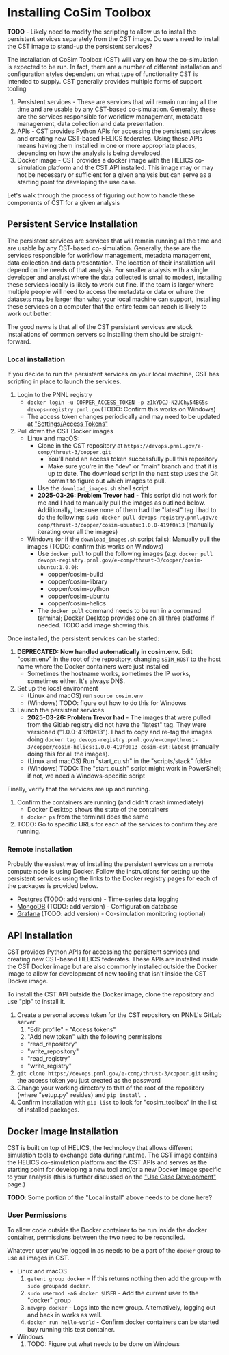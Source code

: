 # Installing CoSim Toolbox
**TODO** - Likely need to modify the scripting to allow us to install the persistent services separately from the CST image. Do users need to install the CST image to stand-up the persistent services?


The installation of CoSim Toolbox (CST) will vary on how the co-simulation is expected to be run. In fact, there are a number of different installation and configuration styles dependent on what type of functionality CST is intended to supply. CST generally provides multiple forms of support tooling

1. Persistent services - These are services that will remain running all the time and are usable by any CST-based co-simulation. Generally, these are the services responsible for workflow management, metadata management, data collection and data presentation. 
2. APIs - CST provides Python APIs for accessing the persistent services and creating new CST-based HELICS federates. Using these APIs means having them installed in one or more appropriate places, depending on how the analysis is being developed.
3. Docker image - CST provides a docker image with the HELICS co-simulation platform and the CST API installed. This image may or may not be necessary or sufficient for a given analysis but can serve as a starting point for developing the use case.

Let's walk through the process of figuring out how to handle these components of CST for a given analysis


## Persistent Service Installation
The persistent services are services that will remain running all the time and are usable by any CST-based co-simulation. Generally, these are the services responsible for workflow management, metadata management, data collection and data presentation. The location of their installation will depend on the needs of that analysis. For smaller analysis with a single developer and analyst where the data collected is small to modest, installing these services locally is likely to work out fine. If the team is larger where multiple people will need to access the metadata or data or where the datasets may be larger than what your local machine can support, installing these services on a computer that the entire team can reach is likely to work out better. 

The good news is that all of the CST persistent services are stock installations of common servers so installing them should be straight-forward. 

### Local installation
If you decide to run the persistent services on your local machine, CST has scripting in place to launch the services.
1. Login to the PNNL registry 
   - `docker login -u COPPER_ACCESS_TOKEN -p z1kYDCJ-N2UChy54BG5s devops-registry.pnnl.gov`(TODO: Confirm this works on Windows)
   - The access token changes periodically and may need to be updated at ["Settings/Access Tokens"](https://devops.pnnl.gov/e-comp/thrust-3/copper/-/settings/access_tokens)
2. Pull down the CST Docker images
   - Linux and macOS: 
     - Clone in the CST repository at `https://devops.pnnl.gov/e-comp/thrust-3/copper.git`
       - You'll need an access token successfully pull this repository
       - Make sure you're in the "dev" or "main" branch and that it is up to date. The download script in the next step uses the Git commit to figure out which images to pull.
     - Use the `download_images.sh` shell script
     - **2025-03-26: Problem Trevor had** - This script did not work for me and I had to manually pull the images as outlined below. Additionally, because none of them had the "latest" tag I had to do the following: `sudo docker pull devops-registry.pnnl.gov/e-comp/thrust-3/copper/cosim-ubuntu:1.0.0-419f0a13` (manually iterating over all the images)
   - Windows (or if the `download_images.sh` script fails): Manually pull the images (TODO: confirm this works on Windows)
     - Use `docker pull` to pull the following images (_e.g._ `docker pull devops-registry.pnnl.gov/e-comp/thrust-3/copper/cosim-ubuntu:1.0.0`):
       - copper/cosim-build
       - copper/cosim-library
       - copper/cosim-python
       - copper/cosim-ubuntu
       - copper/cosim-helics
     - The `docker pull` command needs to be run in a command terminal; Docker Desktop provides one on all three platforms if needed. TODO add image showing this.
  
Once installed, the persistent services can be started:
1. **DEPRECATED: Now handled automatically in cosim.env.** Edit  "cosim.env" in the root of the repository, changing `$SIM_HOST` to the host name where the Docker containers were just installed 
   - Sometimes the hostname works, sometimes the IP works, sometimes either. It's always DNS.
2. Set up the local environment 
   - (Linux and macOS) run `source cosim.env` 
   - (Windows) TODO: figure out how to do this for Windows
3. Launch the persistent services
   - **2025-03-26: Problem Trevor had** - The images that were pulled from the Gitlab registry did not have the "latest" tag. They were versioned ("1.0.0-419f0a13"). I had to copy and re-tag the images doing `docker tag devops-registry.pnnl.gov/e-comp/thrust-3/copper/cosim-helics:1.0.0-419f0a13 cosim-cst:latest` (manually doing this for all the images).
   -  (Linux and macOS) Run "start_cu.sh" in the "scripts/stack" folder 
   -  (Windows) TODO: The "start_cu.sh" script might work in PowerShell; if not, we need a Windows-specific script

Finally, verify that the services are up and running.

1. Confirm the containers are running (and didn't crash immediately)
   - Docker Desktop shows the state of the containers
   - `docker ps` from the terminal does the same
2. TODO: Go to specific URLs for each of the services to confirm they are running.

### Remote installation
Probably the easiest way of installing the persistent services on a remote compute node is using Docker. Follow the instructions for setting up the persistent services using the links to the Docker registry pages for each of the packages is provided below.

- [Postgres](https://hub.docker.com/_/postgres/) (TODO: add version) - Time-series data logging
- [MongoDB](https://hub.docker.com/r/mongodb/mongodb-community-server) (TODO: add version) - Configuration database
- [Grafana](https://hub.docker.com/r/grafana/grafana) (TODO: add version) - Co-simulation monitoring (optional)



## API Installation
CST provides Python APIs for accessing the persistent services and creating new CST-based HELICS federates. These APIs are installed inside the CST Docker image but are also commonly installed outside the Docker image to allow for development of new tooling that isn't inside the CST Docker image.

To install the CST API outside the Docker image, clone the repository and use "pip" to install it.

1. Create a personal access token for the CST repository on PNNL's GitLab server
   1. "Edit profile" - "Access tokens"
   2. "Add new token" with the following permissions
     - "read_repository"
     - "write_repository"
     - "read_registry"
     - "write_registry"
2. `git clone https://devops.pnnl.gov/e-comp/thrust-3/copper.git` using the access token you just created as the password
3. Change your working directory to that of the root of the repository (where "setup.py" resides) and `pip install .`
4. Confirm installation with `pip list` to look for "cosim_toolbox" in the list of installed packages.


## Docker Image Installation
CST is built on top of HELICS, the technology that allows different simulation tools to exchange data during runtime. The CST image contains the HELICS co-simulation platform and the CST APIs and serves as the starting point for developing a new tool and/or a new Docker image specific to your analysis (this is further discussed on the ["Use Case Development"](./UseCaseDevelopment.md) page.)

**TODO**: Some portion of the "Local install" above needs to be done here?

### User Permissions
To allow code outside the Docker container to be run inside the docker container, permissions between the two need to be reconciled.

Whatever user you're logged in as needs to be a part of the `docker` group to use all images in CST.
- Linux and macOS
  1. `getent group docker` - If this returns nothing then add the group with `sudo groupadd docker`. 
  2. `sudo usermod -aG docker $USER` - Add the current user to the "docker" group
  3. `newgrp docker` - Logs into the new group. Alternatively, logging out and back in works as well.
  4. `docker run hello-world` - Confirm docker containers can be started buy running this test container.
- Windows
  1. TODO: Figure out what needs to be done on Windows